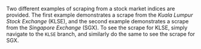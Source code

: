 Two different examples of scraping from a stock market indices are provided. The first example demonstrates a scrape from the *Kuala Lumpur Stock Exchange* (KLSE), and the second example demonstrates a scrape from the *Singapore Exchange* (SGX). To see the scrape for KLSE, simply navigate to the `KLSE` branch, and similarly do the same to see the scrape for SGX.



